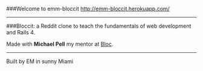 ###Welcome to emm-bloccit
http://emm-bloccit.herokuapp.com/
___

###Bloccit: a Reddit clone to teach the fundamentals of web development and Rails 4.

Made with **Michael Pell** my mentor at [Bloc](http://bloc.io).

___
Built by EM in sunny Miami

